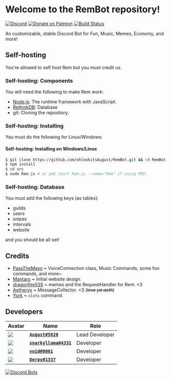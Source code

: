 # Welcome to the RemBot repository!
[![Discord](https://discordapp.com/api/guilds/382725233695522816/embed.png)](https://discord.gg/gzPtR34) [![Donate on Patreon](https://img.shields.io/badge/patreon-donate-orange.svg)](https://patreon.com/ohlookitsAugust) [![Build Status](https://travis-ci.org/ohlookitsAugust/RemBot.svg?branch=master)](https://travis-ci.org/ohlookitsAugust/RemBot)

An customizable, stable Discord Bot for Fun, Music, Memes, Economy, and more!

## Self-hosting
You're allowed to self host Rem but you must credit us.

### Self-hosting: Components
You will need the following to make Rem work:
* [Node.js](https://nodejs.org/en): The runtime framework with JavaScript.
* [RethinkDB](https://www.rethinkdb.com/): Database
* git: Cloning the repository.

### Self-hosting: Installing
You must do the following for Linux/Windows:

#### Self-hosting: Installing on Windows/Linux
```sh
$ git clone https://github.com/ohlookitsAugust/RemBot.git && cd RemBot
$ npm install
$ cd src
$ node Rem.js # or pm2 start Rem.js --name="Rem" if using PM2.
```

### Self-hosting: Database
You must add the following keys (as tables):
* guilds
* users
* snipes
* intervals
* website

and you should be all set!

## Credits
* [PassTheMayo](https://mayo.pw) **~** VoiceConnection class, Music Commands, some fun commands, and more~
* [Mantaro](https://mantaro.site) **~** Initial website design. 
* [dragonfire535](https://github.com/dragonfire535) **~** memes and the RequestHandler for Rem. <3
* [Aetheryx](https://github.com/Aetheryx) **~** MessageCollector. <3 (~~*love ya aeth*~~)
* [York](https://github.com/NotAWeebDev) **~** `slots` command.

## Developers
|Avatar|Name|Role|
|------|----|----|
|![](https://cdn.discordapp.com/avatars/280158289667555328/a_ad4ddaca0f0d6d6835de2517b14e1c3a.gif?size=128)|[**`August#5820`**](https://augu.me)|Lead Developer|
|![](https://cdn.discordapp.com/avatars/387043512232968193/bc66d95eacd141aeebc489e32013ed6a.png?size=128)|[**`snarkyllama#4331`**](https://github.com/snarkyllama)|Developer|
|![](https://cdn.discordapp.com/avatars/229552088525438977/1f147891c1f8f0de065101b41be5c003.png?size=128)|[**`void#0001`**](https://voided.pw)|Developer|
|![](https://cdn.discordapp.com/avatars/145557815287611393/a_35ed04364d52919779a57facd0bd5927.gif?size=128)|[**`Derpy#1337`**](https://derpyenterprises.org)|Developer|

[![Discord Bots](https://discordbots.org/api/widget/447229568282132510.png)](https://discordbots.org/bot/447229568282132510)